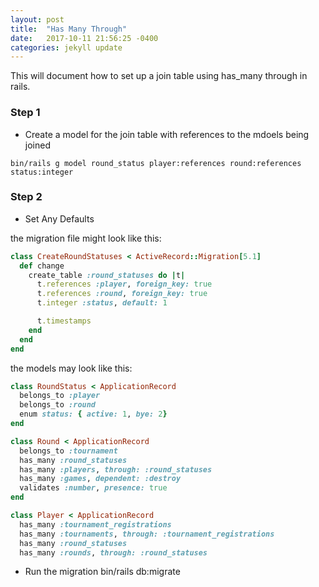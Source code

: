 ```yaml
---
layout: post
title:  "Has Many Through"
date:   2017-10-11 21:56:25 -0400
categories: jekyll update
---
```


This will document how to set up a join table using has_many through in rails.

### Step 1

- Create a model for the join table with references to the mdoels being joined

```terminal
bin/rails g model round_status player:references round:references status:integer
```
### Step 2

- Set Any Defaults

the migration file might look like this:
```ruby
class CreateRoundStatuses < ActiveRecord::Migration[5.1]
  def change
    create_table :round_statuses do |t|
      t.references :player, foreign_key: true
      t.references :round, foreign_key: true
      t.integer :status, default: 1

      t.timestamps
    end
  end
end
```

the models may look like this:
```ruby
class RoundStatus < ApplicationRecord
  belongs_to :player
  belongs_to :round
  enum status: { active: 1, bye: 2}
end

class Round < ApplicationRecord
  belongs_to :tournament
  has_many :round_statuses
  has_many :players, through: :round_statuses
  has_many :games, dependent: :destroy
  validates :number, presence: true
end

class Player < ApplicationRecord
  has_many :tournament_registrations
  has_many :tournaments, through: :tournament_registrations
  has_many :round_statuses
  has_many :rounds, through: :round_statuses
  ```



- Run  the migration
bin/rails db:migrate
